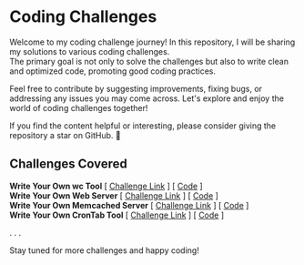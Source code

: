 # Coding Challenges

Welcome to my coding challenge journey! In this repository, I will be sharing my solutions to various coding challenges.\
The primary goal is not only to solve the challenges but also to write clean and optimized code, promoting good coding practices.

Feel free to contribute by suggesting improvements, fixing bugs, or addressing any issues you may come across. Let's explore and enjoy the world of coding challenges together!

If you find the content helpful or interesting, please consider giving the repository a star on GitHub. 🌟

## Challenges Covered

**Write Your Own wc Tool** [ [Challenge Link](https://codingchallenges.fyi/challenges/challenge-wc) ] [ [Code](https://github.com/Abhi3685/Coding-Challenges/tree/main/Challenge%231) ] \
**Write Your Own Web Server** [ [Challenge Link](https://codingchallenges.fyi/challenges/challenge-webserver) ] [ [Code](https://github.com/Abhi3685/Coding-Challenges/tree/main/WebServer) ] \
**Write Your Own Memcached Server** [ [Challenge Link](https://codingchallenges.fyi/challenges/challenge-memcached/) ] [ [Code](https://github.com/Abhi3685/Coding-Challenges/tree/main/Memcached) ] \
**Write Your Own CronTab Tool** [ [Challenge Link](https://codingchallenges.fyi/challenges/challenge-cron/) ] [ [Code](https://github.com/Abhi3685/Coding-Challenges/tree/main/CronTab) ] 

.
.
.

Stay tuned for more challenges and happy coding!
